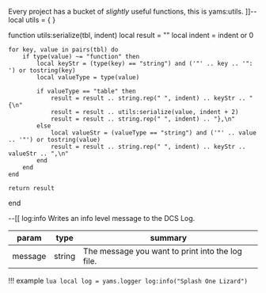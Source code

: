 Every project has a bucket of _slightly_ useful functions, this is yams:utils.
]]--
local utils = { }

function utils:serialize(tbl, indent)
    local result = ""
    local indent = indent or 0

    for key, value in pairs(tbl) do
        if type(value) ~= "function" then
            local keyStr = (type(key) == "string") and ('"' .. key .. '": ') or tostring(key)
            local valueType = type(value)

            if valueType == "table" then
                result = result .. string.rep(" ", indent) .. keyStr .. "{\n"
                result = result .. utils:serialize(value, indent + 2)
                result = result .. string.rep(" ", indent) .. "},\n"
            else
                local valueStr = (valueType == "string") and ('"' .. value .. '"') or tostring(value)
                result = result .. string.rep(" ", indent) .. keyStr .. valueStr .. ",\n"
            end
        end
    end

    return result
end

--[[ log:info
Writes an info level message to the DCS Log.

| param | type | summary |
|---|---|---|
|message|string|The message you want to print into the log file.|

!!! example
    ```lua
    local log = yams.logger
    log:info("Splash One Lizard")
    ```
